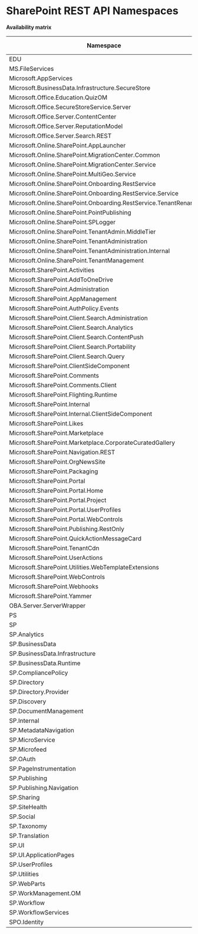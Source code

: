 # SharePoint REST API Namespaces

**Availability matrix**

Namespace | SPO | SPO (Target) | SP 2019 | SP 2016 | SP 2013
----------|-----|--------------|---------|---------|--------
EDU | ✖ | ✖ | ✖ | ✖ | ✔
MS.FileServices | ✔ | ✔ | ✔ | ✔ | ✖
Microsoft.AppServices | ✔ | ✔ | ✖ | ✖ | ✖
Microsoft.BusinessData.Infrastructure.SecureStore | ✔ | ✔ | ✖ | ✖ | ✖
Microsoft.Office.Education.QuizOM | ✖ | ✖ | ✖ | ✖ | ✔
Microsoft.Office.SecureStoreService.Server | ✔ | ✔ | ✖ | ✖ | ✖
Microsoft.Office.Server.ContentCenter | ✔ | ✔ | ✖ | ✖ | ✖
Microsoft.Office.Server.ReputationModel | ✔ | ✔ | ✔ | ✔ | ✔
Microsoft.Office.Server.Search.REST | ✔ | ✔ | ✔ | ✔ | ✔
Microsoft.Online.SharePoint.AppLauncher | ✔ | ✔ | ✖ | ✖ | ✖
Microsoft.Online.SharePoint.MigrationCenter.Common | ✔ | ✔ | ✖ | ✖ | ✖
Microsoft.Online.SharePoint.MigrationCenter.Service | ✔ | ✔ | ✖ | ✖ | ✖
Microsoft.Online.SharePoint.MultiGeo.Service | ✔ | ✔ | ✖ | ✖ | ✖
Microsoft.Online.SharePoint.Onboarding.RestService | ✔ | ✔ | ✖ | ✖ | ✖
Microsoft.Online.SharePoint.Onboarding.RestService.Service | ✔ | ✔ | ✖ | ✖ | ✖
Microsoft.Online.SharePoint.Onboarding.RestService.TenantRename | ✔ | ✔ | ✖ | ✖ | ✖
Microsoft.Online.SharePoint.PointPublishing | ✔ | ✔ | ✖ | ✖ | ✖
Microsoft.Online.SharePoint.SPLogger | ✔ | ✔ | ✖ | ✖ | ✖
Microsoft.Online.SharePoint.TenantAdmin.MiddleTier | ✔ | ✔ | ✖ | ✖ | ✖
Microsoft.Online.SharePoint.TenantAdministration | ✔ | ✔ | ✖ | ✖ | ✖
Microsoft.Online.SharePoint.TenantAdministration.Internal | ✔ | ✔ | ✖ | ✖ | ✖
Microsoft.Online.SharePoint.TenantManagement | ✔ | ✔ | ✖ | ✖ | ✖
Microsoft.SharePoint.Activities | ✔ | ✔ | ✔ | ✖ | ✖
Microsoft.SharePoint.AddToOneDrive | ✔ | ✔ | ✖ | ✖ | ✖
Microsoft.SharePoint.Administration | ✔ | ✔ | ✔ | ✔ | ✔
Microsoft.SharePoint.AppManagement | ✔ | ✔ | ✖ | ✖ | ✖
Microsoft.SharePoint.AuthPolicy.Events | ✔ | ✔ | ✖ | ✖ | ✖
Microsoft.SharePoint.Client.Search.Administration | ✔ | ✔ | ✔ | ✔ | ✔
Microsoft.SharePoint.Client.Search.Analytics | ✔ | ✔ | ✔ | ✔ | ✔
Microsoft.SharePoint.Client.Search.ContentPush | ✖ | ✖ | ✖ | ✖ | ✔
Microsoft.SharePoint.Client.Search.Portability | ✖ | ✖ | ✖ | ✖ | ✔
Microsoft.SharePoint.Client.Search.Query | ✔ | ✔ | ✔ | ✔ | ✔
Microsoft.SharePoint.ClientSideComponent | ✔ | ✔ | ✔ | ✔ | ✖
Microsoft.SharePoint.Comments | ✔ | ✔ | ✔ | ✖ | ✖
Microsoft.SharePoint.Comments.Client | ✔ | ✔ | ✔ | ✖ | ✖
Microsoft.SharePoint.Flighting.Runtime | ✔ | ✔ | ✖ | ✖ | ✖
Microsoft.SharePoint.Internal | ✔ | ✔ | ✔ | ✖ | ✖
Microsoft.SharePoint.Internal.ClientSideComponent | ✔ | ✔ | ✔ | ✖ | ✖
Microsoft.SharePoint.Likes | ✔ | ✔ | ✔ | ✖ | ✖
Microsoft.SharePoint.Marketplace | ✔ | ✔ | ✖ | ✖ | ✖
Microsoft.SharePoint.Marketplace.CorporateCuratedGallery | ✔ | ✔ | ✔ | ✖ | ✖
Microsoft.SharePoint.Navigation.REST | ✔ | ✔ | ✔ | ✔ | ✔
Microsoft.SharePoint.OrgNewsSite | ✔ | ✔ | ✖ | ✖ | ✖
Microsoft.SharePoint.Packaging | ✔ | ✔ | ✔ | ✔ | ✖
Microsoft.SharePoint.Portal | ✔ | ✔ | ✔ | ✔ | ✔
Microsoft.SharePoint.Portal.Home | ✔ | ✔ | ✔ | ✖ | ✖
Microsoft.SharePoint.Portal.Project | ✔ | ✔ | ✔ | ✔ | ✔
Microsoft.SharePoint.Portal.UserProfiles | ✔ | ✔ | ✔ | ✔ | ✔
Microsoft.SharePoint.Portal.WebControls | ✔ | ✔ | ✔ | ✔ | ✖
Microsoft.SharePoint.Publishing.RestOnly | ✔ | ✔ | ✖ | ✖ | ✖
Microsoft.SharePoint.QuickActionMessageCard | ✔ | ✔ | ✔ | ✖ | ✖
Microsoft.SharePoint.TenantCdn | ✔ | ✔ | ✖ | ✖ | ✖
Microsoft.SharePoint.UserActions | ✔ | ✔ | ✔ | ✖ | ✖
Microsoft.SharePoint.Utilities.WebTemplateExtensions | ✔ | ✔ | ✔ | ✖ | ✖
Microsoft.SharePoint.WebControls | ✔ | ✔ | ✔ | ✔ | ✖
Microsoft.SharePoint.Webhooks | ✔ | ✔ | ✔ | ✖ | ✖
Microsoft.SharePoint.Yammer | ✔ | ✔ | ✖ | ✖ | ✖
OBA.Server.ServerWrapper | ✔ | ✔ | ✖ | ✖ | ✖
PS | ✔ | ✔ | ✔ | ✔ | ✖
SP | ✔ | ✔ | ✔ | ✔ | ✔
SP.Analytics | ✔ | ✔ | ✔ | ✔ | ✔
SP.BusinessData | ✔ | ✔ | ✔ | ✔ | ✔
SP.BusinessData.Infrastructure | ✔ | ✔ | ✔ | ✔ | ✔
SP.BusinessData.Runtime | ✔ | ✔ | ✔ | ✔ | ✔
SP.CompliancePolicy | ✔ | ✔ | ✖ | ✖ | ✖
SP.Directory | ✔ | ✔ | ✔ | ✔ | ✖
SP.Directory.Provider | ✔ | ✔ | ✔ | ✔ | ✖
SP.Discovery | ✖ | ✖ | ✖ | ✖ | ✔
SP.DocumentManagement | ✔ | ✔ | ✔ | ✖ | ✖
SP.Internal | ✔ | ✔ | ✔ | ✖ | ✖
SP.MetadataNavigation | ✔ | ✔ | ✔ | ✖ | ✖
SP.MicroService | ✔ | ✔ | ✔ | ✖ | ✖
SP.Microfeed | ✔ | ✔ | ✔ | ✔ | ✔
SP.OAuth | ✔ | ✔ | ✔ | ✔ | ✖
SP.PageInstrumentation | ✔ | ✔ | ✖ | ✖ | ✖
SP.Publishing | ✔ | ✔ | ✔ | ✖ | ✔
SP.Publishing.Navigation | ✔ | ✔ | ✖ | ✖ | ✔
SP.Sharing | ✔ | ✔ | ✔ | ✔ | ✔
SP.SiteHealth | ✔ | ✔ | ✔ | ✔ | ✔
SP.Social | ✔ | ✔ | ✔ | ✔ | ✔
SP.Taxonomy | ✔ | ✔ | ✔ | ✔ | ✔
SP.Translation | ✔ | ✔ | ✔ | ✔ | ✔
SP.UI | ✖ | ✖ | ✖ | ✖ | ✔
SP.UI.ApplicationPages | ✔ | ✔ | ✔ | ✔ | ✔
SP.UserProfiles | ✔ | ✔ | ✔ | ✔ | ✔
SP.Utilities | ✔ | ✔ | ✔ | ✔ | ✔
SP.WebParts | ✔ | ✔ | ✔ | ✔ | ✔
SP.WorkManagement.OM | ✔ | ✔ | ✔ | ✔ | ✔
SP.Workflow | ✔ | ✔ | ✔ | ✔ | ✔
SP.WorkflowServices | ✔ | ✔ | ✔ | ✔ | ✔
SPO.Identity | ✔ | ✔ | ✖ | ✖ | ✖

